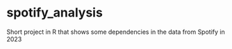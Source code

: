# spotify_analysis
Short project in R that shows some dependencies in the data from Spotify in 2023
